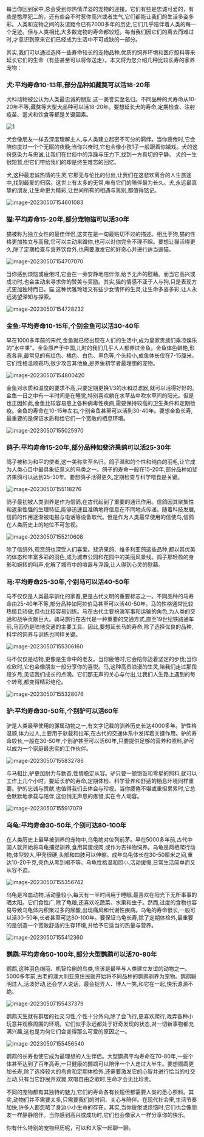 ​		每当你回到家中,总会受到你热情洋溢的宠物的迎接。它们有些是忠诚可爱的，有些是憨厚犯二的，还有些会不时惹你高兴或者生气,它们都能让我们的生活多姿多彩。人类和宠物之间的友谊距今已有7000多年的历史,它们几乎陪伴着人类的每一个足迹。但与人类相比,大多数宠物的寿命都较短。每当我们因它们的离去而难过时,才意识到原来它们已经成为生活中不可或缺的一部分。

​		其实,我们可以通过选择一些寿命较长的宠物品种,优质的饲养环境和医疗照料等来延长它们的生命（有些甚至可以将你送走）。本文将为您介绍几种比较长寿的家养宠物：

### 犬:平均寿命10-13年,部分品种如藏獒可以活18-20年

犬科动物被公认为人类最忠诚的朋友,这一美誉实至名归。不同品种的犬寿命从10-20年不等,藏獒等大型犬品种可以活18-20年。要想延长犬的寿命,定期检查、注射疫苗、遛犬和饮食等都是关键因素。 

![1](https://alex-img-1253982387.cos.ap-nanjing.myqcloud.com/Typora/20230507154539.png)

犬会像朋友一样去深度理解主人,与人类建立起密不可分的羁绊。当你疲倦时,它会陪你度过一个个无眠的夜晚;当你兴奋时,它也会像小孩1子一般跟着你嬉戏。犬的这份感染力与忠诚,让我们在世俗中的浮躁与压力下,找到一方真切的宁静。 犬的一生很短暂,但它们带给我们的却是终生难忘的回忆。

犬,这种最忠诚热情的生灵,它那无与伦比的付出,让我们在这悲欢离合的人生旅途中,找到最爱的归宿。这世上有太多的无常,唯有它们的陪伴最为长久。犬,永远最真挚的朋友,让生命更为精彩,让世间所有的相遇与离别,都值得铭记。

![image-20230507154601083](https://alex-img-1253982387.cos.ap-nanjing.myqcloud.com/Typora/20230507154601.png)

### 猫:平均寿命15-20年,部分宠物猫可以活30年

猫被称为独立女性的最佳伴侣,这实在是一句最贴切不过的描述。相比于狗,猫的性格更加独立与高傲,它可以主动来蹭你,也可以对你完全不理不睬。要想让猫活得更久,除了定期检查与营养饮食外,也需要激发它的好奇心并进行适当遛猫。

![image-20230507154707070](https://alex-img-1253982387.cos.ap-nanjing.myqcloud.com/Typora/20230507154707.png)

当你感到烦恼或疲倦时,它会在一旁安静地陪伴你,给予无声的慰藉。而当它高兴或成功时,也会主动来寻求你的赞美与奖励。其实,猫的情感不亚于人与狗,只是表现方式更加独特而已。猫,这种优雅玲珑又有些少女情怀的生灵,让生命多姿多彩,让人永远渴望深知与探索。

![image-20230507154728232](https://alex-img-1253982387.cos.ap-nanjing.myqcloud.com/Typora/20230507154728.png)

### 金鱼:平均寿命10-15年,个别金鱼可以活30-40年

早在1000多年前的宋代,金鱼就已经出现在人们的生活中,成为皇家贵族们乘凉娱乐的“水中果”。金鱼原产于中国,儿时的我们几乎人人都养过金鱼。金鱼体色鲜艳,形态各异,最常见的有红色、橘色、白色、黑色等,个头较小,成鱼体长仅在7-15厘米。它们性格温顺乖巧,很少攻击其他鱼,是养鱼初学者最理想的宠物。

![image-20230507154800420](https://alex-img-1253982387.cos.ap-nanjing.myqcloud.com/Typora/20230507154800.png)

金鱼对水质和温度的要求不高,只要定期更换1/3的水和过滤器,就可以活得好好的。金鱼一日之中有一半时间是在睡觉,特别喜欢躺在水草丛中吹水草间的阳光。但是也正因如此,金鱼比较容易患上各种病毒性疾病,需要保持较高的卫生条件和定期检疫。金鱼的寿命在10-15年左右,个别金鱼甚至可以活到30-40年。要想金鱼长寿,最重要的是保证水质和给它们一个宽敞的栖息环境。

![image-20230507155025970](https://alex-img-1253982387.cos.ap-nanjing.myqcloud.com/Typora/20230507155026.png)

### 鸽子:平均寿命15-20年,部分品种如斐济果鸽可以活25-30年

鸽子被称为和平的使者,这一美称实至名归。鸽子温和的个性和纯白的羽毛,让它成为人类心目中最具象征意义的鸟类之一。鸽子的寿命一般在15-20年,部分品种如斐济果鸽可以达到25-30年。要想鸽子活得更久,定期检查与科学喂食是关键。 

![image-20230507155118276](https://alex-img-1253982387.cos.ap-nanjing.myqcloud.com/Typora/20230507155118.png)

鸽子最初被人类驯养是作为信鸽,在古代起到了重要的通讯作用。信鸽因其聚集性和返巢性强的生理特征,能够迅速且准确地将信息在不同地点传递。随着科技发展,信鸽的作用逐渐被电报与电话等设备取代。但是作为人类最早使用的信使鸟,信鸽在人类历史上的地位不可忽视。

![image-20230507155210608](https://alex-img-1253982387.cos.ap-nanjing.myqcloud.com/Typora/20230507155210.png)

 除了信鸽外,观赏鸽也深受人们喜爱。斐济果鸽、维多利亚鸽这些品种,都以其优美的体态和丰富多彩的羽色,成为城市公园和花园中的美丽风景线。鸽子那轻盈的身影和婉转的叫声,化解了城市中的喧嚣与浮躁,让人得到心灵的慰藉。

### 马:平均寿命25-30年,个别马可以活40-50年

马不仅仅是人类最早驯化的家畜,更是古代文明的重要标志之一。不同品种的马寿命由25-40年不等,部分品种如阿拉伯马甚至可以活40-50年。马的性格通常比较热情且骄傲,但也比较容易训练。马在古代主要扮演军事和运输的角色,为人类的交通和战争贡献巨大。骑马旅行在古代是一种重要的交通方式,直至19世纪铁路通车前,马匹仍是陆地交通的主要工具。因此,要想延长马的寿命,除了选择优良的品种,科学的饲养与训练也同样关键。

![image-20230507155306160](https://alex-img-1253982387.cos.ap-nanjing.myqcloud.com/Typora/20230507155306.png)

马不仅仅是动物,更像是生命中的老友。当你疲倦时,它会陪你迈着坚定的步伐;当你欢欣时,它也会像朋友一般分享你的喜悦。马,这种高贵浪漫的生灵,陪我们走过那段段岁月,见证我们成长的点滴。它们那无声的关心与付出,让我们人生路上遇到的每个转弯,都变得精彩绝伦。

![image-20230507155328076](https://alex-img-1253982387.cos.ap-nanjing.myqcloud.com/Typora/20230507155328.png)

### 驴:平均寿命30-50年,个别驴可以活60年

驴是人类最早使用的骡属动物之一,有文字记载的驯养历史长达4000多年。驴性格温顺,体力过人,主要用于驮载和拉车,在古代的交通体系中发挥着关键作用。驴的寿命较长,一般在30-50年,个别驴甚至可以活60年,只要提供足够的营养和照料,驴可以成为一个家庭最忠实的工作伙伴。

![image-20230507155832786](https://alex-img-1253982387.cos.ap-nanjing.myqcloud.com/Typora/20230507155832.png)

与马相比,驴更加耐力与勤奋,性情稳定从容。驴只要一顿饱饭和零星的照料,就可以工作上几个小时。要延长驴的寿命,定期体检、科学营养和舒适的栖息环境同样重要。驴的忠诚与贡献,也值得我们去体会与珍视。当你疲倦不堪或重担累累时,它总会默默地承载与陪伴,这份悄无声息的疼惜,实在令人动容。

![image-20230507155917079](https://alex-img-1253982387.cos.ap-nanjing.myqcloud.com/Typora/20230507155917.png)

### 乌龟:平均寿命30-50年,个别可达80-100年

在人类历史上最早被驯养的宠物中,乌龟绝对位列前茅。早在5000多年前,古代中国人就开始将乌龟捕捉驯养,食用其蛋或肉,或作为吉祥物饲养。乌龟是两栖爬行动物,体型较大,甲壳很硬,头部和四肢可以伸缩。成年乌龟体长在30-50厘米之间,重达10-20千克,壳色从黑到褐不等。乌龟性格温和胆小,活动缓慢,日常生活简单而又从容不迫。

![image-20230507155356742](https://alex-img-1253982387.cos.ap-nanjing.myqcloud.com/Typora/20230507155357.png)

乌龟是冷血动物,活动量较小,每天有一半时间用于睡眠,最喜欢在阳光下无所事事的晒太阳。它们食性广,除了龟粮,还喜欢吃蔬菜、水果和虫子。然而,过度的食物也容易导致乌龟体内积聚过多的尿酸,出现痛风和代谢性疾病。乌龟的寿命很长,一般可以活30-50年,长者甚至可达80-100年。要保证乌龟长寿,除了定期体检外,最重要的是创造一个宽敞舒适的生存环境,并给予它适当的热量与营养。

![image-20230507155412360](https://alex-img-1253982387.cos.ap-nanjing.myqcloud.com/Typora/20230507155412.png)

### 鹦鹉:平均寿命50-100年,部分大型鹦鹉可以活70-80年

鹦鹉,这种羽色绚丽、机智伶俐的鸟类,应该是最早与人类建立友谊的动物之一。5000多年前,古老的澳大利亚原住民就开始将不同品种的鹦鹉驯养为宠物。鹦鹉聪明过人,活泼好动,还会学人说话，最会捉弄人、博人一笑,和它在一起,快乐源源不绝。 

![image-20230507155437379](https://alex-img-1253982387.cos.ap-nanjing.myqcloud.com/Typora/20230507155437.png)

鹦鹉天生就有群居的社交习性,个性十分外向,除了会飞行,更喜欢爬行,戏弄各种小玩意并观察周围的环境。它们似乎永远都处于好奇发现的状态,对一切新事物都充满兴趣,这也是为何它们会变得那么可爱的原因之一。

![image-20230507155456540](https://alex-img-1253982387.cos.ap-nanjing.myqcloud.com/Typora/20230507155456.png)

鹦鹉的长寿也使它成为最理想的人生伴侣。大型鹦鹉平均寿命在70-80年,一些个体甚至达到了百年高寿,一只健康的鹦鹉可以陪伴一个人走过大半生。要想鹦鹉更加长寿,除了选择较大的鸟舍和定期体检外,还需要激发它的心智并进行恰当的社交互动,只有当它舒展开双翼,欢唱自由之歌时,生命才会无比珍贵。

不同的宠物都有其独特的魅力,它们的寿命各有长短但都需要人类的悉心照料。其实,动物们并不需要太多,只需要我们的时间、关心与陪伴。在现代社会里,生活节奏加快,许多人都忽略了身边小小生命的存在。其实,当你疲倦或烦恼时,它们也会像朋友一样静静陪伴。当你感到高兴或成功时,它们也会像家人一样分享你的快乐。

你有什么特别的宠物经历呢，可以和大家一起聊一聊。